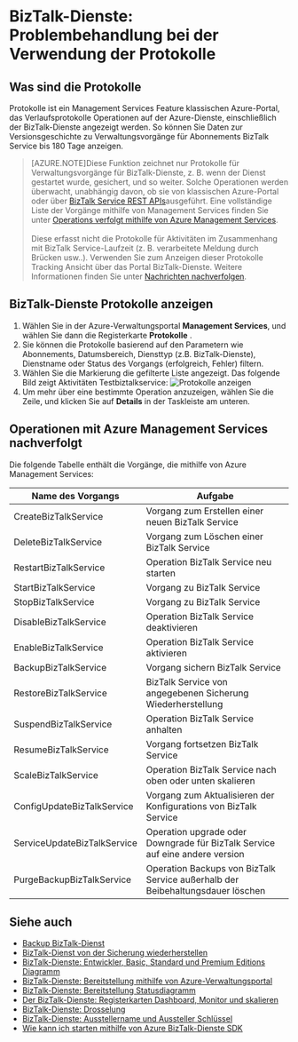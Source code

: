 <properties 
    pageTitle="Problembehandlung bei Protokolle mithilfe der BizTalk-Dienste | Microsoft Azure" 
    description="Problembehandlung bei BizTalk Services Protokolle verwenden. MAK, WABS" 
    services="biztalk-services" 
    documentationCenter="" 
    authors="MandiOhlinger" 
    manager="erikre" 
    editor=""/>

<tags 
    ms.service="biztalk-services" 
    ms.workload="integration" 
    ms.tgt_pltfrm="na" 
    ms.devlang="na" 
    ms.topic="article" 
    ms.date="08/15/2016" 
    ms.author="mandia"/>


# <a name="biztalk-services-troubleshoot-using-operation-logs"></a>BizTalk-Dienste: Problembehandlung bei der Verwendung der Protokolle

## <a name="what-are-the-operation-logs"></a>Was sind die Protokolle
Protokolle ist ein Management Services Feature klassischen Azure-Portal, das Verlaufsprotokolle Operationen auf der Azure-Dienste, einschließlich der BizTalk-Dienste angezeigt werden. So können Sie Daten zur Versionsgeschichte zu Verwaltungsvorgänge für Abonnements BizTalk Service bis 180 Tage anzeigen.

> [AZURE.NOTE]Diese Funktion zeichnet nur Protokolle für Verwaltungsvorgänge für BizTalk-Dienste, z. B. wenn der Dienst gestartet wurde, gesichert, und so weiter. Solche Operationen werden überwacht, unabhängig davon, ob sie von klassischen Azure-Portal oder über [BizTalk Service REST APIs](http://msdn.microsoft.com/library/azure/dn232347.aspx)ausgeführt. Eine vollständige Liste der Vorgänge mithilfe von Management Services finden Sie unter [Operations verfolgt mithilfe von Azure Management Services](#bizops).<br/><br/>
Diese erfasst nicht die Protokolle für Aktivitäten im Zusammenhang mit BizTalk Service-Laufzeit (z. B. verarbeitete Meldung durch Brücken usw..). Verwenden Sie zum Anzeigen dieser Protokolle Tracking Ansicht über das Portal BizTalk-Dienste. Weitere Informationen finden Sie unter [Nachrichten nachverfolgen](http://msdn.microsoft.com/library/azure/hh949805.aspx).

## <a name="view-biztalk-services-operation-logs"></a>BizTalk-Dienste Protokolle anzeigen
1. Wählen Sie in der Azure-Verwaltungsportal **Management Services**, und wählen Sie dann die Registerkarte **Protokolle** .
2. Sie können die Protokolle basierend auf den Parametern wie Abonnements, Datumsbereich, Diensttyp (z.B. BizTalk-Dienste), Dienstname oder Status des Vorgangs (erfolgreich, Fehler) filtern.
3. Wählen Sie die Markierung die gefilterte Liste angezeigt. Das folgende Bild zeigt Aktivitäten Testbiztalkservice:  ![Protokolle anzeigen][ViewLogs] 
4. Um mehr über eine bestimmte Operation anzuzeigen, wählen Sie die Zeile, und klicken Sie auf **Details** in der Taskleiste am unteren.


## <a name="bizops"></a>Operationen mit Azure Management Services nachverfolgt
Die folgende Tabelle enthält die Vorgänge, die mithilfe von Azure Management Services:

Name des Vorgangs | Aufgabe
--- | ---
CreateBizTalkService | Vorgang zum Erstellen einer neuen BizTalk Service
DeleteBizTalkService | Vorgang zum Löschen einer BizTalk Service
RestartBizTalkService | Operation BizTalk Service neu starten
StartBizTalkService | Vorgang zu BizTalk Service
StopBizTalkService | Vorgang zu BizTalk Service
DisableBizTalkService | Operation BizTalk Service deaktivieren
EnableBizTalkService | Operation BizTalk Service aktivieren
BackupBizTalkService | Vorgang sichern BizTalk Service
RestoreBizTalkService | BizTalk Service von angegebenen Sicherung Wiederherstellung
SuspendBizTalkService | Operation BizTalk Service anhalten
ResumeBizTalkService | Vorgang fortsetzen BizTalk Service
ScaleBizTalkService | Operation BizTalk Service nach oben oder unten skalieren
ConfigUpdateBizTalkService | Vorgang zum Aktualisieren der Konfigurations von BizTalk Service
ServiceUpdateBizTalkService | Operation upgrade oder Downgrade für BizTalk Service auf eine andere version
PurgeBackupBizTalkService | Operation Backups von BizTalk Service außerhalb der Beibehaltungsdauer löschen


## <a name="see-also"></a>Siehe auch
- [Backup BizTalk-Dienst](http://go.microsoft.com/fwlink/p/?LinkID=325584)
- [BizTalk-Dienst von der Sicherung wiederherstellen](http://go.microsoft.com/fwlink/p/?LinkID=325582)
- [BizTalk-Dienste: Entwickler, Basic, Standard und Premium Editions Diagramm](http://go.microsoft.com/fwlink/p/?LinkID=302279)
- [BizTalk-Dienste: Bereitstellung mithilfe von Azure-Verwaltungsportal](http://go.microsoft.com/fwlink/p/?LinkID=302280)
- [BizTalk-Dienste: Bereitstellung Statusdiagramm](http://go.microsoft.com/fwlink/p/?LinkID=329870)
- [Der BizTalk-Dienste: Registerkarten Dashboard, Monitor und skalieren](http://go.microsoft.com/fwlink/p/?LinkID=302281)
- [BizTalk-Dienste: Drosselung](http://go.microsoft.com/fwlink/p/?LinkID=302282)
- [BizTalk-Dienste: Ausstellername und Aussteller Schlüssel](http://go.microsoft.com/fwlink/p/?LinkID=303941)
- [Wie kann ich starten mithilfe von Azure BizTalk-Dienste SDK](http://go.microsoft.com/fwlink/p/?LinkID=302335)

[ViewLogs]: ./media/biztalk-troubleshoot-using-ops-logs/Operation-Logs.png
 
